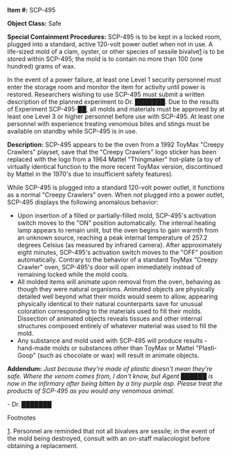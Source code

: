 **Item #:** SCP-495

**Object Class:** Safe

**Special Containment Procedures:** SCP-495 is to be kept in a locked room, plugged into a standard, active 120-volt power outlet when not in use. A life-sized mold of a clam, oyster, or other species of sessile bivalve[1](javascript:;) is to be stored within SCP-495; the mold is to contain no more than 100 (one hundred) grams of wax.

In the event of a power failure, at least one Level 1 security personnel must enter the storage room and monitor the item for activity until power is restored. Researchers wishing to use SCP-495 must submit a written description of the planned experiment to Dr. ███████. Due to the results of Experiment SCP-495-██, all molds and materials must be approved by at least one Level 3 or higher personnel before use with SCP-495. At least one personnel with experience treating venomous bites and stings must be available on standby while SCP-495 is in use.

**Description:** SCP-495 appears to be the oven from a 1992 ToyMax "Creepy Crawlers" playset, save that the "Creepy Crawlers" logo sticker has been replaced with the logo from a 1964 Mattel "Thingmaker" hot-plate (a toy of virtually identical function to the more recent ToyMax version, discontinued by Mattel in the 1970's due to insufficient safety features).

While SCP-495 is plugged into a standard 120-volt power outlet, it functions as a normal "Creepy Crawlers" oven. When _not_ plugged into a power outlet, SCP-495 displays the following anomalous behavior:

*   Upon insertion of a filled or partially-filled mold, SCP-495's activation switch moves to the "ON" position automatically. The internal heating lamp appears to remain unlit, but the oven begins to gain warmth from an unknown source, reaching a peak internal temperature of 257.2 degrees Celsius (as measured by infrared camera). After approximately eight minutes, SCP-495's activation switch moves to the "OFF" position automatically. Contrary to the behavior of a standard ToyMax "Creepy Crawler" oven, SCP-495's door will open immediately instead of remaining locked while the mold cools.
*   All molded items will animate upon removal from the oven, behaving as though they were natural organisms. Animated objects are physically detailed well beyond what their molds would seem to allow, appearing physically identical to their natural counterparts save for unusual coloration corresponding to the materials used to fill their molds. Dissection of animated objects reveals tissues and other internal structures composed entirely of whatever material was used to fill the mold.
*   Any substance and mold used with SCP-495 will produce results - hand-made molds or substances other than ToyMax or Mattel "Plasti-Goop" (such as chocolate or wax) will result in animate objects.

**Addendum:** _Just because they're made of plastic doesn't mean they're safe. Where the venom comes from, I don't know, but Agent ██████ is now in the infirmary after being bitten by a tiny purple asp. Please treat the products of SCP-495 as you would any venomous animal._

\- Dr. ███████

Footnotes

[1](javascript:;). Personnel are reminded that not all bivalves are sessile; in the event of the mold being destroyed, consult with an on-staff malacologist before obtaining a replacement.